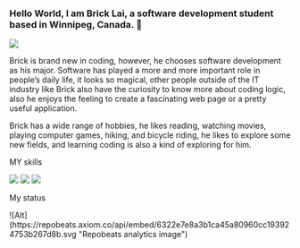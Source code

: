 ### Hello World, I am Brick Lai, a software development student based in Winnipeg, Canada. 👋

<img src="Winnipeg city.png">

Brick is brand new in coding, however, he chooses software development as his major. Software has played a more and more important role in people’s daily life, it looks so magical, other people outside of the IT industry like Brick also have the curiosity to know more about coding logic, also he enjoys the feeling to create a fascinating web page or a pretty useful application. 

Brick has a wide range of hobbies, he likes reading, watching movies, playing computer games, hiking, and bicycle riding, he likes to explore some new fields, and learning coding is also a kind of exploring for him. 

<p>MY skills<p>

<a href="#"><img src="https://img.shields.io/badge/HTML5-E34F26?style=for-the-badge&logo=html5&logoColor=white"></a>
<a href="#"><img src="https://img.shields.io/badge/CSS3-1572B6?style=for-the-badge&logo=css3&logoColor=white"></a>
<a href="#"><img src="https://img.shields.io/badge/JavaScript-323330?style=for-the-badge&logo=javascript&logoColor=F7DF1E"></a>

<p>My status<p>
![Alt](https://repobeats.axiom.co/api/embed/6322e7e8a3b1ca45a80960cc193924753b267d8b.svg "Repobeats analytics image")

<!--
**BrickLai/BrickLai** is a ✨ _special_ ✨ repository because its `README.md` (this file) appears on your GitHub profile.

Here are some ideas to get you started:

- 🔭 I’m currently working on ...
- 🌱 I’m currently learning ...
- 👯 I’m looking to collaborate on ...
- 🤔 I’m looking for help with ...
- 💬 Ask me about ...
- 📫 How to reach me: ...
- 😄 Pronouns: ...
- ⚡ Fun fact: ...
-->
